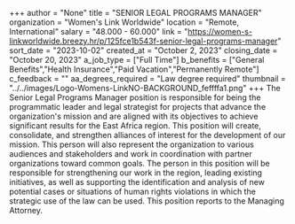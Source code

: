 +++
author = "None"
title = "SENIOR LEGAL PROGRAMS MANAGER"
organization = "Women's Link Worldwide"
location = "Remote, International"
salary = "48.000 - 60.000"
link = "https://women-s-linkworldwide.breezy.hr/p/125fce1b543f-senior-legal-programs-manager"
sort_date = "2023-10-02"
created_at = "October 2, 2023"
closing_date = "October 20, 2023"
a_job_type = ["Full Time"]
b_benefits = ["General Benefits","Health Insurance","Paid Vacation","Permanently Remote"]
c_feedback = ""
aa_degrees_required = "Law degree required"
thumbnail = "../../images/Logo-Womens-LinkNO-BACKGROUND_feffffa1.png"
+++
The Senior Legal Programs Manager position is responsible for being the programmatic leader and legal strategist for projects that advance the organization's mission and are aligned with its objectives to achieve significant results for the East Africa region. This position will create, consolidate, and strengthen alliances of interest for the development of our mission. This person will also represent the organization to various audiences and stakeholders and work in coordination with partner organizations toward common goals. The person in this position will be responsible for strengthening our work in the region, leading existing initiatives, as well as supporting the identification and analysis of new potential cases or situations of human rights violations in which the strategic use of the law can be used. This position reports to the Managing Attorney. 
